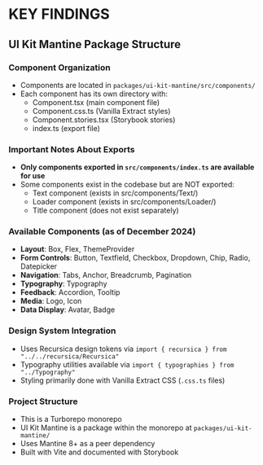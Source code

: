 # KEY FINDINGS

## UI Kit Mantine Package Structure

### Component Organization
- Components are located in `packages/ui-kit-mantine/src/components/`
- Each component has its own directory with:
  - Component.tsx (main component file)
  - Component.css.ts (Vanilla Extract styles)
  - Component.stories.tsx (Storybook stories)
  - index.ts (export file)

### Important Notes About Exports
- **Only components exported in `src/components/index.ts` are available for use**
- Some components exist in the codebase but are NOT exported:
  - Text component (exists in src/components/Text/)
  - Loader component (exists in src/components/Loader/)
  - Title component (does not exist separately)

### Available Components (as of December 2024)
- **Layout**: Box, Flex, ThemeProvider
- **Form Controls**: Button, Textfield, Checkbox, Dropdown, Chip, Radio, Datepicker
- **Navigation**: Tabs, Anchor, Breadcrumb, Pagination
- **Typography**: Typography
- **Feedback**: Accordion, Tooltip
- **Media**: Logo, Icon
- **Data Display**: Avatar, Badge

### Design System Integration
- Uses Recursica design tokens via `import { recursica } from "../../recursica/Recursica"`
- Typography utilities available via `import { typographies } from "../Typography"`
- Styling primarily done with Vanilla Extract CSS (`.css.ts` files)

### Project Structure
- This is a Turborepo monorepo
- UI Kit Mantine is a package within the monorepo at `packages/ui-kit-mantine/`
- Uses Mantine 8+ as a peer dependency
- Built with Vite and documented with Storybook